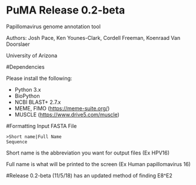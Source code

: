 # PuMA Release 0.2-beta 

Papillomavirus genome annotation tool

Authors: Josh Pace, Ken Younes-Clark, Cordell Freeman, Koenraad Van Doorslaer 

University of Arizona

#Dependencies 

Please install the following:

* Python 3.x
* BioPython
* NCBI BLAST+ 2.7.x
* MEME, FIMO (https://meme-suite.org/)
* MUSCLE (https://www.drive5.com/muscle)

#Formatting Input FASTA File
    
    >Short name|Full Name
    Sequence


Short name is the abbreviation you want for output files (Ex HPV16)

Full name is what will be printed to the screen (Ex Human papillomavirus 16)


#Release 0.2-beta (11/5/18) has an updated method of finding E8^E2
